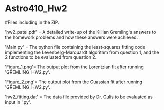 # Astro410_Hw2
#Files including in the ZIP. <break>
  
'hw2_patel.pdf' = A detailed write-up of the Killian Gremling's answers to the homework problems and how these answers were achieved. 
  
'Main.py' = The python file containing the least-squares fitting code implementing the Levenberg-Marquardt algorithm from question 1, and the 2 functions to be evaluated from question 2. 

'Figure_1.png'= The output plot from the Lorentzian fit after running 'GREMLING_HW2.py'. 
  
'Figure_2.png'= The output plot from the Guassian fit after running 'GREMLING_HW2.py'. 
  
'hw2_fitting.dat' = The data file provided by Dr. Gulis to be evaluated as input in '.py'. 

